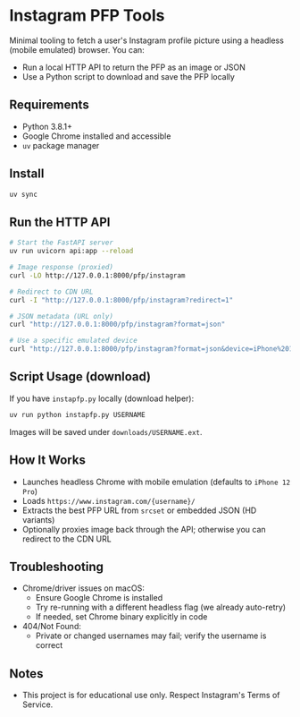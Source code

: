 # Instagram PFP Tools

Minimal tooling to fetch a user's Instagram profile picture using a headless (mobile emulated) browser. You can:
- Run a local HTTP API to return the PFP as an image or JSON
- Use a Python script to download and save the PFP locally

## Requirements
- Python 3.8.1+
- Google Chrome installed and accessible
- `uv` package manager

## Install
```bash
uv sync
```

## Run the HTTP API
```bash
# Start the FastAPI server
uv run uvicorn api:app --reload

# Image response (proxied)
curl -LO http://127.0.0.1:8000/pfp/instagram

# Redirect to CDN URL
curl -I "http://127.0.0.1:8000/pfp/instagram?redirect=1"

# JSON metadata (URL only)
curl "http://127.0.0.1:8000/pfp/instagram?format=json"

# Use a specific emulated device
curl "http://127.0.0.1:8000/pfp/instagram?format=json&device=iPhone%2014%20Pro%20Max"
```

## Script Usage (download)
If you have `instapfp.py` locally (download helper):
```bash
uv run python instapfp.py USERNAME
```
Images will be saved under `downloads/USERNAME.ext`.

## How It Works
- Launches headless Chrome with mobile emulation (defaults to `iPhone 12 Pro`)
- Loads `https://www.instagram.com/{username}/`
- Extracts the best PFP URL from `srcset` or embedded JSON (HD variants)
- Optionally proxies image back through the API; otherwise you can redirect to the CDN URL

## Troubleshooting
- Chrome/driver issues on macOS:
  - Ensure Google Chrome is installed
  - Try re-running with a different headless flag (we already auto-retry)
  - If needed, set Chrome binary explicitly in code
- 404/Not Found:
  - Private or changed usernames may fail; verify the username is correct

## Notes
- This project is for educational use only. Respect Instagram's Terms of Service.